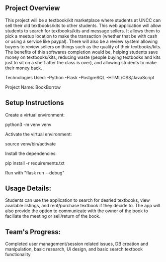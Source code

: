## Project Overview
This project will be a textbook/kit marketplace where students at UNCC can sell their old textbooks/kits to other students. This web application will allow students to search for textbooks/kits and message sellers. It allows them to pick a meetup location to make the transaction (whether that be with cash or using a service like paypal). There will also be a review system allowing buyers to review sellers on things such as the quality of their textbooks/kits. The benefits of this softwares completion would be, helping students save money on textbooks/kits, reducing waste (people buying textbooks and kits just to sit on a shelf after the class is over), and allowing students to make their money back.

Technologies Used:
-Python
-Flask
-PostgreSQL
-HTML/CSS/JavaScript

Project Name: BookBorrow

## Setup Instructions

Create a virtual environment:

python3 -m venv venv

Activate the virtual environment:

source venv/bin/activate

Install the dependencies:

pip install -r requirements.txt

Run with "flask run --debug"

## Usage Details:
Students can use the application to search for desried textbooks, view available listings, and rent/purchase textbook if they decide to. The app will also provide the option to communicate with the owner of the book to faciliate the meeting or sell/return of the book.

## Team's Progress:
Completed user management/session related issues, DB creation and manipulation, basic research, Ui design, and basic search textbook functionality

